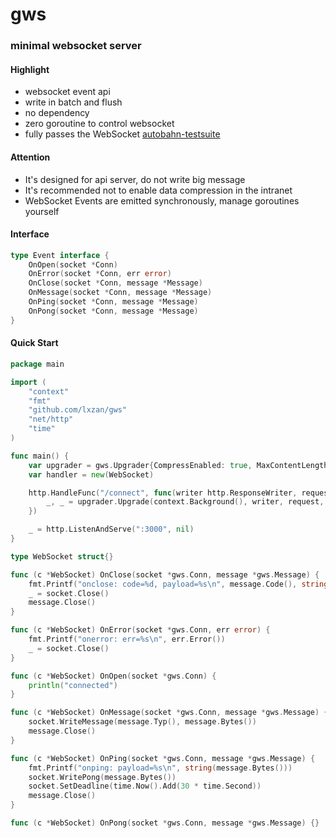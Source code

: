 # gws
### minimal websocket server

#### Highlight
- websocket event api
- write in batch and flush 
- no dependency
- zero goroutine to control websocket
- fully passes the WebSocket [autobahn-testsuite](https://github.com/crossbario/autobahn-testsuite)

#### Attention
- It's designed for api server, do not write big message
- It's recommended not to enable data compression in the intranet
- WebSocket Events are emitted synchronously, manage goroutines yourself

#### Interface
```go
type Event interface {
	OnOpen(socket *Conn)
	OnError(socket *Conn, err error)
	OnClose(socket *Conn, message *Message)
	OnMessage(socket *Conn, message *Message)
	OnPing(socket *Conn, message *Message)
	OnPong(socket *Conn, message *Message)
}
```

#### Quick Start
```go
package main

import (
	"context"
	"fmt"
	"github.com/lxzan/gws"
	"net/http"
	"time"
)

func main() {
	var upgrader = gws.Upgrader{CompressEnabled: true, MaxContentLength: 32 * 1024 * 1024}
	var handler = new(WebSocket)

	http.HandleFunc("/connect", func(writer http.ResponseWriter, request *http.Request) {
		_, _ = upgrader.Upgrade(context.Background(), writer, request, handler)
	})

	_ = http.ListenAndServe(":3000", nil)
}

type WebSocket struct{}

func (c *WebSocket) OnClose(socket *gws.Conn, message *gws.Message) {
	fmt.Printf("onclose: code=%d, payload=%s\n", message.Code(), string(message.Bytes()))
	_ = socket.Close()
	message.Close()
}

func (c *WebSocket) OnError(socket *gws.Conn, err error) {
	fmt.Printf("onerror: err=%s\n", err.Error())
	_ = socket.Close()
}

func (c *WebSocket) OnOpen(socket *gws.Conn) {
	println("connected")
}

func (c *WebSocket) OnMessage(socket *gws.Conn, message *gws.Message) {
	socket.WriteMessage(message.Typ(), message.Bytes())
	message.Close()
}

func (c *WebSocket) OnPing(socket *gws.Conn, message *gws.Message) {
	fmt.Printf("onping: payload=%s\n", string(message.Bytes()))
	socket.WritePong(message.Bytes())
	socket.SetDeadline(time.Now().Add(30 * time.Second))
	message.Close()
}

func (c *WebSocket) OnPong(socket *gws.Conn, message *gws.Message) {}
```
